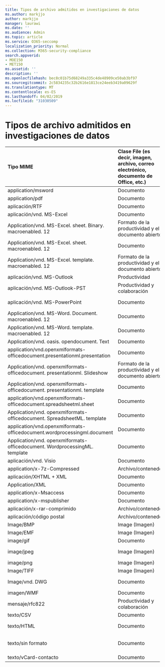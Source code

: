 ```yaml
---
title: Tipos de archivo admitidos en investigaciones de datos
ms.author: markjjo
author: markjjo
manager: laurawi
ms.date: ''
ms.audience: Admin
ms.topic: article
ms.service: O365-seccomp
localization_priority: Normal
ms.collection: M365-security-compliance
search.appverid:
- MOE150
- MET150
ms.assetid: ''
description: ''
ms.openlocfilehash: bec8c01b75d68249a335c4de48909ce50ab3bf97
ms.sourcegitcommit: 2c5834235c32b2616e1813ce24eeb3419a09629f
ms.translationtype: MT
ms.contentlocale: es-ES
ms.lasthandoff: 04/02/2019
ms.locfileid: "31030509"
---
```

# <a name="supported-file-types-in-data-investigations"></a>Tipos de archivo admitidos en investigaciones de datos


| Tipo MIME | Clase File (es decir, imagen, archivo, correo electrónico, documento de Office, etc.) | Visor nativo | Texto | Visor de anotaciones | Extracción de contenedores | Extensiones posibles |
| :- | :- | :- | :- | :- | :- | :- |
| application/msword | Documento | Sí | Sí | Sí | No | . doc;. dat |
| application/pdf | Documento | Sí | Sí | Sí | No | .pdf |
| aplicación/RTF | Documento | Sí | Sí | Sí | No | . rtf;. doc |
| aplicación/vnd. MS-Excel | Documento | Sí | Sí | Sí | No | . xls;. dat |
| Application/vnd. MS-Excel. sheet. Binary. macroenabled. 12 | Formato de la productividad y el documento abierto | Sí | Sí | No | No | .xlsb |
| Application/vnd. MS-Excel. sheet. macroenabled. 12 | Documento | Sí | Sí | Sí | No | . xlsm |
| Application/vnd. MS-Excel. template. macroenabled. 12 | Formato de la productividad y el documento abierto | No | Sí | No | No | . xltm |
| aplicación/vnd. MS-Outlook | Productividad | No | No | No | No | . msg |
| aplicación/vnd. MS-Outlook-PST | Productividad y colaboración | No | No | No | Sí | .pst |
| aplicación/vnd. MS-PowerPoint | Documento | Sí | Sí | Sí | No | . ppt;. PPS;. pase |
| Application/vnd. MS-Word. Document. macroenabled. 12 | Documento | Sí | Sí | Sí | No | .docm |
| Application/vnd. MS-Word. template. macroenabled. 12 | Documento | Sí | Sí | Sí | No | . dotm |
| Application/vnd. oasis. opendocument. Text | Documento | Sí | Sí | Sí | No | ODT  |
| application/vnd.openxmlformats-officedocument.presentationml.presentation | Documento | Sí | Sí | Sí | No | .pptx |
| Application/vnd. openxmlformats-officedocument. presentationml. Slideshow | Formato de la productividad y el documento abierto | Sí | Sí | Sí | No | . ppsx |
| Application/vnd. openxmlformats-officedocument. presentationml. template | Documento | Sí | Sí | Sí | No | . potx |
| application/vnd.openxmlformats-officedocument.spreadsheetml.sheet | Documento | Sí | Sí | Sí | No | .xlsx |
| Application/vnd. openxmlformats-officedocument. SpreadsheetML. template | Documento | Sí | Sí | Sí | No | . xltx |
| application/vnd.openxmlformats-officedocument.wordprocessingml.document | Documento | Sí | Sí | Sí | No | .docx |
| Application/vnd. openxmlformats-officedocument. WordprocessingML. template | Documento | Sí | Sí | Sí | No | . dotx |
| aplicación/vnd. Visio | Documento | Sí | Sí | Sí | No | . VSD |
| application/x-7z-Compressed | Archivo/contenedor | No | No | No | Sí | .7z |
| aplicación/XHTML + XML | Documento | Sí | Sí | Sí | No | . XHTML |
| Application/XML | Documento | Sí | Sí | Sí | No | . XML |
| application/x-Msaccess | Documento | Sí | Sí | Sí | No | .mdb |
| application/x-mspublisher | Documento | Sí | Sí | Sí | No | . pub |
| aplicación/x-rar-comprimido | Archivo/contenedor | No | No | No | Sí | . rar |
| aplicación/código postal | Archivo/contenedor | No | No | No | Sí | .zip |
| Image/BMP | Image (Imagen) | Sí | Sí | Sí | No | .bmp |
| Image/EMF | Image (Imagen) | Sí | Sí | Sí | No | .emf |
| image/gif | Documento | Sí | Sí | Sí | No | .gif |
| image/jpeg | Image (Imagen) | Sí | Sí | Sí | No | . jpg;. JPEG;. dat;. jpgt |
| image/png | Image (Imagen) | Sí | Sí | Sí | No | .png |
| Image/TIFF | Image (Imagen) | Sí | Sí | Sí | No | . tif |
| Image/vnd. DWG | Documento | Sí | Sí | Sí | No | . dwg;. ficheros |
| imagen/WMF | Documento | Sí | Sí | Sí | No | .wmf |
| mensaje/rfc822 | Productividad y colaboración | No | No | No | No | . eml |
| texto/CSV | Documento | Sí | Sí | Sí | No | . csv |
| texto/HTML | Documento | Sí | Sí | Sí | No | . html;. shtml;. htm |
| texto/sin formato | Documento | Sí | Sí | Sí | No | . txt;. CSS;. con;. pl;. csv;. dat |
| texto/vCard-contacto | Documento | Sí | Sí | Sí | No | . vcf |